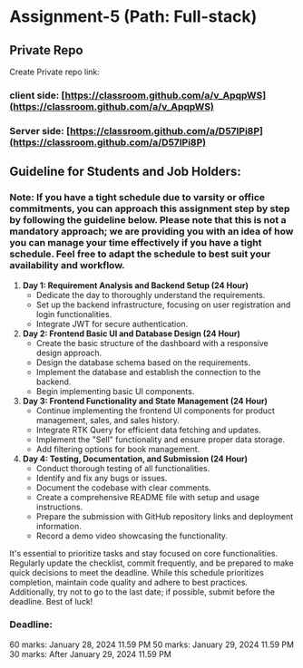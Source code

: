 # Assignment-5 (Path: Full-stack)

## Private Repo

Create Private repo link:

### client side: [https://classroom.github.com/a/v_ApqpWS](https://classroom.github.com/a/v_ApqpWS)
### Server side: [https://classroom.github.com/a/D57lPi8P](https://classroom.github.com/a/D57lPi8P)




## Guideline for Students and Job Holders:

### **Note:** If you have a tight schedule due to varsity or office commitments, you can approach this assignment step by step by following the guideline below. Please note that this is not a mandatory approach; we are providing you with an idea of how you can manage your time effectively if you have a tight schedule. Feel free to adapt the schedule to best suit your availability and workflow.

1. **Day 1: Requirement Analysis and Backend Setup (24 Hour)**
    - Dedicate the day to thoroughly understand the requirements.
    - Set up the backend infrastructure, focusing on user registration and login functionalities.
    - Integrate JWT for secure authentication.
2. **Day 2: Frontend Basic UI and Database Design (24 Hour)**
    - Create the basic structure of the dashboard with a responsive design approach.
    - Design the database schema based on the requirements.
    - Implement the database and establish the connection to the backend.
    - Begin implementing basic UI components.
3. **Day 3: Frontend Functionality and State Management (24 Hour)**
    - Continue implementing the frontend UI components for product management, sales, and sales history.
    - Integrate RTK Query for efficient data fetching and updates.
    - Implement the "Sell" functionality and ensure proper data storage.
    - Add filtering options for book management.
4. **Day 4: Testing, Documentation, and Submission (24 Hour)**
    - Conduct thorough testing of all functionalities.
    - Identify and fix any bugs or issues.
    - Document the codebase with clear comments.
    - Create a comprehensive README file with setup and usage instructions.
    - Prepare the submission with GitHub repository links and deployment information.
    - Record a demo video showcasing the functionality.

It's essential to prioritize tasks and stay focused on core functionalities. Regularly update the checklist, commit frequently, and be prepared to make quick decisions to meet the deadline. While this schedule prioritizes completion, maintain code quality and adhere to best practices. Additionally, try not to go to the last date; if possible, submit before the deadline. Best of luck!

### Deadline:
60 marks: January 28, 2024 11.59 PM
50 marks: January 29, 2024 11.59 PM
30 marks: After January 29, 2024 11.59 PM

